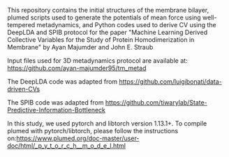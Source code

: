 This repository contains the initial structures of the membrane bilayer, plumed scripts used to generate the potentials of mean force using well-tempered metadynamics, and Python codes used to derive CV using the DeepLDA and SPIB protocol for the paper "Machine Learning Derived Collective Variables for the Study of Protein Homodimerization in Membrane" by Ayan Majumder and John E. Straub


Input files used for 3D metadynamics protocol are available at: https://github.com/ayan-majumder95/tm_metad

The DeepLDA code was adapted from https://github.com/luigibonati/data-driven-CVs

The SPIB code was adapted from https://github.com/tiwarylab/State-Predictive-Information-Bottleneck

In this study, we used pytorch and libtorch version 1.13.1+. To compile plumed with pytorch/libtorch, please follow the instructions on:https://www.plumed.org/doc-master/user-doc/html/_p_y_t_o_r_c_h__m_o_d_e_l.html
